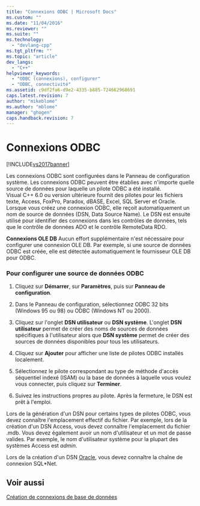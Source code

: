 ```yaml
---
title: "Connexions ODBC | Microsoft Docs"
ms.custom: ""
ms.date: "11/04/2016"
ms.reviewer: ""
ms.suite: ""
ms.technology: 
  - "devlang-cpp"
ms.tgt_pltfrm: ""
ms.topic: "article"
dev_langs: 
  - "C++"
helpviewer_keywords: 
  - "ODBC (connexions), configurer"
  - "ODBC, connectivité"
ms.assetid: c9df2fa6-d9e2-4335-b885-724662968691
caps.latest.revision: 7
author: "mikeblome"
ms.author: "mblome"
manager: "ghogen"
caps.handback.revision: 7
---
```

# Connexions ODBC
[!INCLUDE[vs2017banner](../../assembler/inline/includes/vs2017banner.md)]

Les connexions ODBC sont configurées dans le Panneau de configuration système.  Les connexions ODBC peuvent être établies avec n'importe quelle source de données pour laquelle un pilote ODBC a été installé.  Visual C\+\+ 6.0 ou version ultérieure fournit des pilotes pour les fichiers texte, Access, FoxPro, Paradox, dBASE, Excel, SQL Server et Oracle.  Lorsque vous créez une connexion ODBC, elle reçoit automatiquement un nom de source de données \(DSN, Data Source Name\).  Le DSN est ensuite utilisé pour identifier des connexions dans les contrôles de données, tels que le contrôle de données ADO et le contrôle RemoteData RDO.  
  
 **Connexions OLE DB** Aucun effort supplémentaire n'est nécessaire pour configurer une connexion OLE DB.  Par exemple, si une source de données ODBC est créée, elle est détectée automatiquement le fournisseur OLE DB pour ODBC.  
  
### Pour configurer une source de données ODBC  
  
1.  Cliquez sur **Démarrer**, sur **Paramètres**, puis sur **Panneau de configuration**.  
  
2.  Dans le Panneau de configuration, sélectionnez ODBC 32 bits \(Windows 95 ou 98\) ou ODBC \(Windows NT ou 2000\).  
  
3.  Cliquez sur l'onglet **DSN utilisateur** ou **DSN système**.  L'onglet **DSN utilisateur** permet de créer des noms de sources de données spécifiques à l'utilisateur alors que **DSN système** permet de créer des sources de données disponibles pour tous les utilisateurs.  
  
4.  Cliquez sur **Ajouter** pour afficher une liste de pilotes ODBC installés localement.  
  
5.  Sélectionnez le pilote correspondant au type de méthode d'accès séquentiel indexé \(ISAM\) ou la base de données à laquelle vous voulez vous connecter, puis cliquez sur **Terminer**.  
  
6.  Suivez les instructions propres au pilote.  Après la fermeture, le DSN est prêt à l'emploi.  
  
 Lors de la génération d'un DSN pour certains types de pilotes ODBC, vous devez connaître l'emplacement effectif du fichier.  Par exemple, lors de la création d'un DSN Access, vous devez connaître l'emplacement du fichier .mdb.  Vous devez également avoir un nom d'utilisateur et un mot de passe valides.  Par exemple, le nom d'utilisateur système pour la plupart des systèmes Access est *admin*.  
  
 Lors de la création d'un DSN [Oracle](../../data/ado-rdo/oracle-connections.md), vous devez connaître la chaîne de connexion SQL\*Net.  
  
## Voir aussi  
 [Création de connexions de base de données](../../data/ado-rdo/creating-database-connections.md)